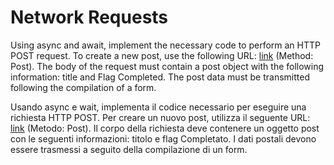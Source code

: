 # Network Requests

Using async and await, implement the necessary code to perform an HTTP POST request. To create a new post, use the following URL: [link](https://jsonplaceholder.typicode.com/posts) (Method: Post). The body of the request must contain a post object with the following information: title and Flag Completed. The post data must be transmitted following the compilation of a form.

Usando async e wait, implementa il codice necessario per eseguire una richiesta HTTP POST. Per creare un nuovo post, utilizza il seguente URL: [link](https://jsonplaceholder.typicode.com/posts) (Metodo: Post). Il corpo della richiesta deve contenere un oggetto post con le seguenti informazioni: titolo e flag Completato. I dati postali devono essere trasmessi a seguito della compilazione di un form.
